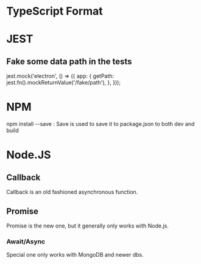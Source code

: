 # TypeScript Format

# JEST
## Fake some data path in the tests
jest.mock('electron', () => ({
  app: {
    getPath: jest.fn().mockReturnValue('/fake/path'),
  },
}));

# NPM
npm install --save : Save is used to save it to package.json to both dev and build

# Node.JS
## Callback
Callback is an old fashioned asynchronous function. 

## Promise
Promise is the new one, but it generally only works with Node.js. 
### Await/Async
Special one only works with MongoDB and newer dbs. 
